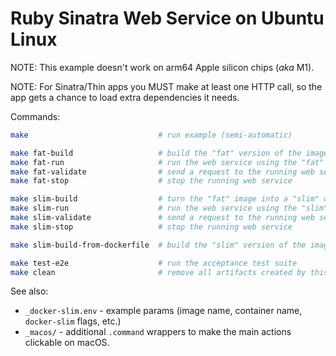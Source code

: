 # Ruby Sinatra Web Service on Ubuntu Linux

NOTE: This example doesn't work on arm64 Apple silicon chips (_aka_ M1).

NOTE: For Sinatra/Thin apps you MUST make at least one HTTP call, so the app gets a chance to load extra dependencies it needs.

Commands:

```sh
make                             # run example (semi-automatic)

make fat-build                   # build the "fat" version of the image
make fat-run                     # run the web service using the "fat" image
make fat-validate                # send a request to the running web service
make fat-stop                    # stop the running web service

make slim-build                  # turn the "fat" image into a "slim" one
make slim-run                    # run the web service using the "slim" image
make slim-validate               # send a request to the running web service
make slim-stop                   # stop the running web service

make slim-build-from-dockerfile  # build the "slim" version of the image using the "fat" Dockerfile

make test-e2e                    # run the acceptance test suite
make clean                       # remove all artifacts created by this example
```

See also:

- `_docker-slim.env` - example params (image name, container name, `docker-slim` flags, etc.)
- `_macos/` - additional `.command` wrappers to make the main actions clickable on macOS.
